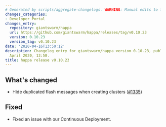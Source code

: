 ```yaml
---
# Generated by scripts/aggregate-changelogs. WARNING: Manual edits to this files will be overwritten.
changes_categories:
- Developer Portal
changes_entry:
  repository: giantswarm/happa
  url: https://github.com/giantswarm/happa/releases/tag/v0.10.23
  version: 0.10.23
  version_tag: v0.10.23
date: '2020-04-16T13:50:12'
description: Changelog entry for giantswarm/happa version 0.10.23, published on 16
  April 2020, 13:50.
title: happa release v0.10.23
---
```


## What's changed

- Hide duplicated flash messages when creating clusters ([#1335](https://github.com/giantswarm/happa/pull/1335))

## Fixed

- Fixed an issue with our Continuous Deployment.

